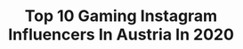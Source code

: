 ---
title: Top 10 Gaming Instagram Influencers In Austria In 2020
description: >-
  Find top gaming Instagram influencers in Austria in 2020. Most popular hashtags: #gaming #austria #vienna #gamer.
platform: Instagram
hits: 14
text_top: Discover the top-rated Instagram influencers on inBeat.
text_bottom: inBeat has 14 Instagram influencers like this in Austria for you to work with.
profiles:
  - username: "bella__banane"
    fullname: >-
      BELLA 🍌 austrian gamer
    bio: >-
      30 | gaming | dog mom | vienna 🇦🇹 currently playing: Watch Dogs Legion ✐ bella__banane@gmx.at
    location: "Austria"
    followers: 11535
    engagement: 1501
    commentsToLikes: 0.073393
    id: ck138oc92h7nm0i190vbc2idg
    verified: false
    hashtags: "#gamestagram, #playstation, #callofduty, #instagaming"
  - username: "kandygames"
    fullname: >-
      kandygames ▪ 🎮 ꜱɪɴᴄᴇ 1993
    bio: >-
      ▪ ɢᴀᴍᴇʀ & ꜱᴛʀᴇᴀᴍᴇʀ ▪ ʜᴏʀʀᴏʀꜰʀᴇᴀᴋ ▪ ʜᴇʟʟᴏᴋɪᴛᴛʏꜰᴀɴ ▪ ᴄᴜʀʀᴇɴᴛʟʏ ᴘʟᴀʏɪɴɢ #ꜱᴛᴀᴛᴇᴏꜰᴅᴇᴄᴀʏ2 #xbox ⬇𝗔𝗹𝗹 𝗹𝗶𝗻𝗸𝘀 𝗮𝗻𝗱 𝗱𝗶𝘀𝗰𝗼𝘂𝗻𝘁 𝗰𝗼𝗱𝗲𝘀⬇
    location: "Austria"
    followers: 8409
    engagement: 371
    commentsToLikes: 0.074234
    id: ck5q4ra8dpzmw0i11ozj73xz0
    verified: false
    hashtags: "#game, #horrorseries, #ps5girl, #halloweenmood"
  - username: "faelablanche"
    fullname: >-
      Fae T.
    bio: >-
      ✨🇦🇹🇫🇷🇬🇧🇰🇷 ✨Costumemaker-Cosplayer-Model-Streamer ✨Bookings & Contact: faelablanche@gmail.com ✨Non-Cosplay Account: @the.faebae ✨Next Event: tba
    location: "Austria"
    followers: 16841
    engagement: 596
    commentsToLikes: 0.020512
    id: ck135ckb60stg0i19nkiahlq3
    verified: false
    hashtags: "#riotgames, #lolcosplay, #cosplay, #flowerpeddler"
  - username: "buttiofficial"
    fullname: >-
      BUTTI
    bio: >-
      🚀 21 | 🇦🇹 austria 🎬 YouTuber | 25.000 Abonnenten
    location: "Austria"
    followers: 13419
    engagement: 1638
    commentsToLikes: 0.030040
    id: ck6tuxsakj17z0j71fdtmyrju
    verified: false
    hashtags: "#gaming, #landwirtschaft, #youtuber, #wien"
  - username: "aronjaart"
    fullname: >-
      ᗩ ᖇ O ᑎ ᒍ ᗩ - ᗩ ᖇ T
    bio: >-
      Ｒａｆｆａｅｌａ Ｃｅｃｈ Traditional Artist from Austria 🇦🇹🎨 Fantasy and Dragon Lover 🐉 Ｃｏｍｉｓｓｉｏｎｅｓ ↪️email me Originals & prints for sale:
    location: "Austria"
    followers: 28905
    engagement: 554
    commentsToLikes: 0.019025
    id: ck0w2lodhozp50i19b3u36oqc
    verified: false
    hashtags: "#instaartist, #artwork, #follow, #sunset"
  - username: "andrescytorres7"
    fullname: >-
      Andrés Torres 🇪🇸
    bio: >-
      📝1st signed FIFA player in the history of Austria 🏆2x @ebundesliga.at champion 🐃@fcredbullsalzburg eSport athlete 🏛Managed by @esportsrep ❤K
    location: "Austria"
    followers: 12641
    engagement: 542
    commentsToLikes: 0.068082
    id: ck6ud4thmj5au0j71dcb8d9ut
    verified: false
    hashtags: "#gamingspa, #werbung, #mediamarkt, #bezahltepartnerschaft"
  - username: "redbulletin"
    fullname: >-
      The Red Bulletin
    bio: >-
      A magazine about the world of Red Bull and its many playgrounds. #beyondtheordinary
    location: "Austria"
    followers: 59037
    engagement: 65
    commentsToLikes: 0.005683
    id: ckap9mkphsrxz0i78shob6ygm
    verified: true
    hashtags: "#spielberg, #ktm, #givesyouwings, #superbikes"
  - username: "kat_kasino"
    fullname: >-
      Kat von B
    bio: >-
      Katcontent in pictures🤘🏻 🖤 Metallady 🎙 Podcasterin | True Crime Austria 👻 Writer | Games & creepy stuff 📍Wien | Hamburg
    location: "Austria"
    followers: 6139
    engagement: 1444
    commentsToLikes: 0.032447
    id: ckaos0g82plid0i78enc2v1we
    verified: false
    hashtags: "#styleinspo, #gothgoth, #igersvienna, #wearekillstar"
  - username: "guentermerk"
    fullname: >-
      Guenter Merk | AT Photographer
    bio: >-
      Automotive | Product | Lifestyle Canon Lover & Digital Talent ➛ guentermerk@outlook.com Look here for more about me ↡
    location: "Austria"
    followers: 12486
    engagement: 213
    commentsToLikes: 0.101065
    id: ck6ugai5g1v5t0j71b0hycdyt
    verified: false
    hashtags: "#992turbos, #porsche247, #porschemoment, #austria"
  - username: "officer_redrabbit"
    fullname: >-
      Christian Blümchen
    bio: >-
      • use #redrabbit • Berlin • Sourkrauts • VAG.abunden • Snakeperformance • Golf 1 20VT • Carlover • 👮🏼‍♂️CopsAreMyFavPersons
    location: "Austria"
    followers: 5263
    engagement: 818
    commentsToLikes: 0.010502
    id: ck6ttjr7rb00v0j71il2umig6
    verified: false
    hashtags: "#gti, #proud, #oldschoolshitstattbodykit, #volkswagen"
---